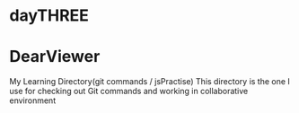 # dayTHREE
# DearViewer
My Learning Directory(git commands / jsPractise) 
This directory is the one I use for checking out Git commands and working in collaborative environment 
